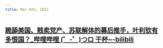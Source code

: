 ```yaml
---
title: Mar 6th, 2021
---
```


## [跪舔美国、贱卖党产、苏联解体的幕后推手，叶利钦有多恨国？_哔哩哔哩 (゜-゜)つロ 干杯~-bilibili](https://www.bilibili.com/video/BV1fZ4y1A7dJ/?spm_id_from=trigger_reload)
##
##
